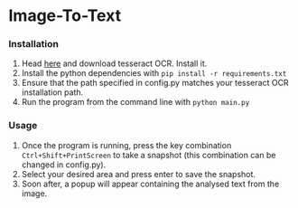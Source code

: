 ﻿# Image-To-Text

### Installation
1. Head [here](https://github.com/UB-Mannheim/tesseract/wiki "Title") and download tesseract OCR. Install it.
2. Install the python dependencies with `pip install -r requirements.txt`
3. Ensure that the path specified in config.py matches your tesseract OCR installation path.
4. Run the program from the command line with `python main.py`

### Usage
1. Once the program is running, press the key combination `Ctrl+Shift+PrintScreen` to take a snapshot (this combination can be changed in config.py).
2. Select your desired area and press enter to save the snapshot.
3. Soon after, a popup will appear containing the analysed text from the image.
